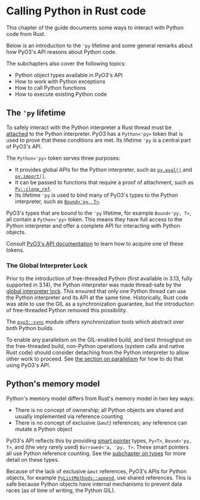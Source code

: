 # Calling Python in Rust code

This chapter of the guide documents some ways to interact with Python code from Rust.

Below is an introduction to the `'py` lifetime and some general remarks about how PyO3's API reasons about Python code.

The subchapters also cover the following topics:

- Python object types available in PyO3's API
- How to work with Python exceptions
- How to call Python functions
- How to execute existing Python code

## The `'py` lifetime

To safely interact with the Python interpreter a Rust thread must be [attached] to the Python interpreter.
PyO3 has a `Python<'py>` token that is used to prove that these conditions are met.
Its lifetime `'py` is a central part of PyO3's API.

The `Python<'py>` token serves three purposes:

- It provides global APIs for the Python interpreter, such as [`py.eval()`][eval] and [`py.import()`][import].
- It can be passed to functions that require a proof of attachment, such as [`Py::clone_ref`][clone_ref].
- Its lifetime `'py` is used to bind many of PyO3's types to the Python interpreter, such as [`Bound<'py, T>`][Bound].

PyO3's types that are bound to the `'py` lifetime, for example `Bound<'py, T>`, all contain a `Python<'py>` token.
This means they have full access to the Python interpreter and offer a complete API for interacting with Python objects.

Consult [PyO3's API documentation][obtaining-py] to learn how to acquire one of these tokens.

### The Global Interpreter Lock

Prior to the introduction of free-threaded Python (first available in 3.13, fully supported in 3.14), the Python interpreter was made thread-safe by the [global interpreter lock].
This ensured that only one Python thread can use the Python interpreter and its API at the same time.
Historically, Rust code was able to use the GIL as a synchronization guarantee, but the introduction of free-threaded Python removed this possibility.

The [`pyo3::sync`] module offers synchronization tools which abstract over both Python builds.

To enable any parallelism on the GIL-enabled build, and best throughput on the free-threaded build, non-Python operations (system calls and native Rust code) should consider detaching from the Python interpreter to allow other work to proceed.
See [the section on parallelism](parallelism.md) for how to do that using PyO3's API.

## Python's memory model

Python's memory model differs from Rust's memory model in two key ways:

- There is no concept of ownership; all Python objects are shared and usually implemented via reference counting
- There is no concept of exclusive (`&mut`) references; any reference can mutate a Python object

PyO3's API reflects this by providing [smart pointer][smart-pointers] types, `Py<T>`, `Bound<'py, T>`, and (the very rarely used) `Borrowed<'a, 'py, T>`.
These smart pointers all use Python reference counting.
See the [subchapter on types](./types.md) for more detail on these types.

Because of the lack of exclusive `&mut` references, PyO3's APIs for Python objects, for example [`PyListMethods::append`], use shared references.
This is safe because Python objects have internal mechanisms to prevent data races (as of time of writing, the Python GIL).

[attached]: https://docs.python.org/3.14/glossary.html#term-attached-thread-state
[global interpreter lock]: https://docs.python.org/3/c-api/init.html#thread-state-and-the-global-interpreter-lock
[smart-pointers]: https://doc.rust-lang.org/book/ch15-00-smart-pointers.html
[obtaining-py]: {{#PYO3_DOCS_URL}}/pyo3/marker/struct.Python.html#obtaining-a-python-token
[`pyo3::sync`]: {{#PYO3_DOCS_URL}}/pyo3/sync/index.html
[eval]: {{#PYO3_DOCS_URL}}/pyo3/marker/struct.Python.html#method.eval
[import]: {{#PYO3_DOCS_URL}}/pyo3/marker/struct.Python.html#method.import
[clone_ref]: {{#PYO3_DOCS_URL}}/pyo3/prelude/struct.Py.html#method.clone_ref
[Bound]: {{#PYO3_DOCS_URL}}/pyo3/struct.Bound.html
[`PyListMethods::append`]: {{#PYO3_DOCS_URL}}/pyo3/types/trait.PyListMethods.html#tymethod.append
